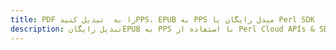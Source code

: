 ---title: PDF را به  تبدیل کنیدPPS، EPUB به PPS مبدل رایگان یا Perl SDKdescription: تبدیل رایگانEPUB به PPS با استفاده از Perl Cloud APIs & SDK همچنین اسناد PDF را در Cloud ایجاد، ویرایش و رندر کنید.---